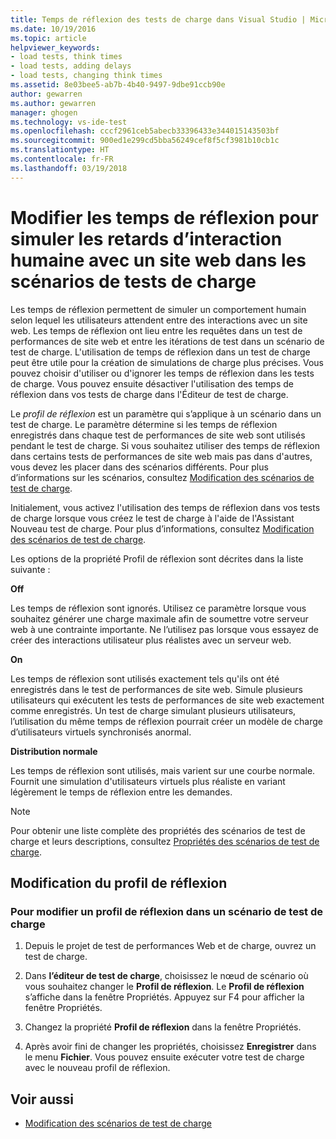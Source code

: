 ```yaml
---
title: Temps de réflexion des tests de charge dans Visual Studio | Microsoft Docs
ms.date: 10/19/2016
ms.topic: article
helpviewer_keywords:
- load tests, think times
- load tests, adding delays
- load tests, changing think times
ms.assetid: 8e03bee5-ab7b-4b40-9497-9dbe91ccb90e
author: gewarren
ms.author: gewarren
manager: ghogen
ms.technology: vs-ide-test
ms.openlocfilehash: cccf2961ceb5abecb33396433e344015143503bf
ms.sourcegitcommit: 900ed1e299cd5bba56249cef8f5cf3981b10cb1c
ms.translationtype: HT
ms.contentlocale: fr-FR
ms.lasthandoff: 03/19/2018
---
```

# <a name="edit-think-times-to-simulate-website-human-interaction-delays-in-load-tests-scenarios"></a>Modifier les temps de réflexion pour simuler les retards d’interaction humaine avec un site web dans les scénarios de tests de charge

Les temps de réflexion permettent de simuler un comportement humain selon lequel les utilisateurs attendent entre des interactions avec un site web. Les temps de réflexion ont lieu entre les requêtes dans un test de performances de site web et entre les itérations de test dans un scénario de test de charge. L'utilisation de temps de réflexion dans un test de charge peut être utile pour la création de simulations de charge plus précises. Vous pouvez choisir d'utiliser ou d'ignorer les temps de réflexion dans les tests de charge. Vous pouvez ensuite désactiver l'utilisation des temps de réflexion dans vos tests de charge dans l'Éditeur de test de charge.

 Le *profil de réflexion* est un paramètre qui s’applique à un scénario dans un test de charge. Le paramètre détermine si les temps de réflexion enregistrés dans chaque test de performances de site web sont utilisés pendant le test de charge. Si vous souhaitez utiliser des temps de réflexion dans certains tests de performances de site web mais pas dans d'autres, vous devez les placer dans des scénarios différents. Pour plus d’informations sur les scénarios, consultez [Modification des scénarios de test de charge](../test/edit-load-test-scenarios.md).

 Initialement, vous activez l'utilisation des temps de réflexion dans vos tests de charge lorsque vous créez le test de charge à l'aide de l'Assistant Nouveau test de charge. Pour plus d’informations, consultez [Modification des scénarios de test de charge](../test/edit-load-test-scenarios.md).

 Les options de la propriété Profil de réflexion sont décrites dans la liste suivante :

**Off**

Les temps de réflexion sont ignorés. Utilisez ce paramètre lorsque vous souhaitez générer une charge maximale afin de soumettre votre serveur web à une contrainte importante. Ne l’utilisez pas lorsque vous essayez de créer des interactions utilisateur plus réalistes avec un serveur web.

**On**

Les temps de réflexion sont utilisés exactement tels qu'ils ont été enregistrés dans le test de performances de site web. Simule plusieurs utilisateurs qui exécutent les tests de performances de site web exactement comme enregistrés. Un test de charge simulant plusieurs utilisateurs, l’utilisation du même temps de réflexion pourrait créer un modèle de charge d’utilisateurs virtuels synchronisés anormal.

**Distribution normale**

Les temps de réflexion sont utilisés, mais varient sur une courbe normale. Fournit une simulation d'utilisateurs virtuels plus réaliste en variant légèrement le temps de réflexion entre les demandes.

> [!NOTE]
> Pour obtenir une liste complète des propriétés des scénarios de test de charge et leurs descriptions, consultez [Propriétés des scénarios de test de charge](../test/load-test-scenario-properties.md).

## <a name="changing-the-think-profile"></a>Modification du profil de réflexion

### <a name="to-change-a-think-profile-in-a-load-test-scenario"></a>Pour modifier un profil de réflexion dans un scénario de test de charge

1.  Depuis le projet de test de performances Web et de charge, ouvrez un test de charge.

2.  Dans **l’éditeur de test de charge**, choisissez le nœud de scénario où vous souhaitez changer le **Profil de réflexion**. Le **Profil de réflexion** s’affiche dans la fenêtre Propriétés. Appuyez sur F4 pour afficher la fenêtre Propriétés.

3.  Changez la propriété **Profil de réflexion** dans la fenêtre Propriétés.

4.  Après avoir fini de changer les propriétés, choisissez **Enregistrer** dans le menu **Fichier**. Vous pouvez ensuite exécuter votre test de charge avec le nouveau profil de réflexion.

## <a name="see-also"></a>Voir aussi

- [Modification des scénarios de test de charge](../test/edit-load-test-scenarios.md)